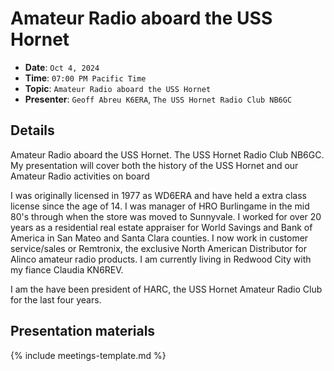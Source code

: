 # Amateur Radio aboard the USS Hornet

* **Date**: `Oct 4, 2024`
* **Time**: `07:00 PM Pacific Time`
* **Topic**: `Amateur Radio aboard the USS Hornet`
* **Presenter**: `Geoff Abreu K6ERA`, `The USS Hornet Radio Club NB6GC`

## Details

Amateur Radio aboard the USS Hornet. The USS Hornet Radio Club NB6GC. My presentation will cover both the history of the USS Hornet and our Amateur Radio activities on board

I was originally licensed in 1977 as WD6ERA and have held a extra class license since the age of 14. I was manager of HRO Burlingame in the mid 80's through when the store was moved to Sunnyvale. I worked for over 20 years as a residential real estate appraiser for World Savings and Bank of America in San Mateo and Santa Clara counties. I now work in customer service/sales or Remtronix, the exclusive North American Distributor for Alinco amateur radio products. I am currently living in Redwood City with my fiance Claudia KN6REV.

I am the have been president of HARC, the USS Hornet Amateur Radio Club for the last four years. 

## Presentation materials

{% include meetings-template.md %}

